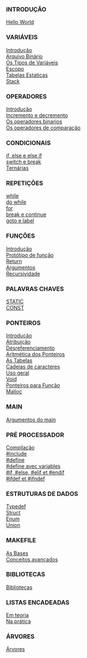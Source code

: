 ### INTRODUÇÃO
<a href="https://www.youtube.com/watch?v=1RuoZeKXWQY&list=PLVQYiy6xNUxz5wbzZn4tfUhF4djgzscB-&index=1">Hello World</a><br>

### VARIÁVEIS
<a href="https://www.youtube.com/watch?v=g1Yv7quz9jw&list=PLVQYiy6xNUxz5wbzZn4tfUhF4djgzscB-&index=2">Introdução</a><br>
<a href="https://www.youtube.com/watch?v=I5UlJXNEKXY&list=PLVQYiy6xNUxz5wbzZn4tfUhF4djgzscB-&index=3">Arquivo Binário</a><br>
<a href="https://www.youtube.com/watch?v=1S8lV9pqrxs&list=PLVQYiy6xNUxz5wbzZn4tfUhF4djgzscB-&index=4">Os Tipos de Variáveis</a><br>
<a href="https://www.youtube.com/watch?v=Iw-WgHy-4Y4&list=PLVQYiy6xNUxz5wbzZn4tfUhF4djgzscB-&index=5">Escopo</a><br>
<a href="https://www.youtube.com/watch?v=oUcsC7i__8c&list=PLVQYiy6xNUxz5wbzZn4tfUhF4djgzscB-&index=6">Tabelas Estaticas</a><br>
<a href="https://www.youtube.com/watch?v=CPQVaU8pjbU&list=PLVQYiy6xNUxz5wbzZn4tfUhF4djgzscB-&index=7">Stack</a><br>

### OPERADORES
<a href="https://www.youtube.com/watch?v=JIivicjwF48&list=PLVQYiy6xNUxz5wbzZn4tfUhF4djgzscB-&index=8">Introdução</a><br>
<a href="https://www.youtube.com/watch?v=-Aiuupzifjc&list=PLVQYiy6xNUxz5wbzZn4tfUhF4djgzscB-&index=9">Incremento e decremento</a><br>
<a href="https://www.youtube.com/watch?v=yQ70FEEzjPM&list=PLVQYiy6xNUxz5wbzZn4tfUhF4djgzscB-&index=10">Os operadores binarios</a><br>
<a href="https://www.youtube.com/watch?v=UWRcvIRu_XQ&list=PLVQYiy6xNUxz5wbzZn4tfUhF4djgzscB-&index=11">Os operadores de comparação</a><br>

### CONDICIONAIS
<a href="https://www.youtube.com/watch?v=jIwybdfnmA0&list=PLVQYiy6xNUxz5wbzZn4tfUhF4djgzscB-&index=12">if, else e else if</a><br>
<a href="https://www.youtube.com/watch?v=BJZvfuCgaUA&list=PLVQYiy6xNUxz5wbzZn4tfUhF4djgzscB-&index=13">switch e break</a><br>
<a href="https://www.youtube.com/watch?v=l0svMuRYf8o&list=PLVQYiy6xNUxz5wbzZn4tfUhF4djgzscB-&index=14">Ternárias</a><br>

### REPETIÇÕES
<a href="https://www.youtube.com/watch?v=j6Z4J0Q4s6g&list=PLVQYiy6xNUxz5wbzZn4tfUhF4djgzscB-&index=15">while</a><br>
<a href="https://www.youtube.com/watch?v=3UuxaZfgC_I&list=PLVQYiy6xNUxz5wbzZn4tfUhF4djgzscB-&index=16">do while</a><br>
<a href="https://www.youtube.com/watch?v=uvLGuAXQtUY&list=PLVQYiy6xNUxz5wbzZn4tfUhF4djgzscB-&index=17">for</a><br>
<a href="https://www.youtube.com/watch?v=QTSG5bGFMhM&list=PLVQYiy6xNUxz5wbzZn4tfUhF4djgzscB-&index=18">break e continue</a><br>
<a href="https://www.youtube.com/watch?v=mSs4wrlXGLY&list=PLVQYiy6xNUxz5wbzZn4tfUhF4djgzscB-&index=19">goto e label</a><br>

### FUNÇÕES
<a href="https://www.youtube.com/watch?v=whA0Q0tL9bs&list=PLVQYiy6xNUxz5wbzZn4tfUhF4djgzscB-&index=20">Introdução</a><br>
<a href="https://www.youtube.com/watch?v=SYSTsWANGxY&list=PLVQYiy6xNUxz5wbzZn4tfUhF4djgzscB-&index=21">Protótipo de função</a><br>
<a href="https://www.youtube.com/watch?v=ylbDfQAzIUQ&list=PLVQYiy6xNUxz5wbzZn4tfUhF4djgzscB-&index=22">Return</a><br>
<a href="https://www.youtube.com/watch?v=PDIIN3xqaQI&list=PLVQYiy6xNUxz5wbzZn4tfUhF4djgzscB-&index=23">Argumentos</a><br>
<a href="https://www.youtube.com/watch?v=TT3KiTcenU0&list=PLVQYiy6xNUxxZbeH9b0VC-nC6QsJRw5Ah&index=1">Recursividade</a><br>

### PALAVRAS CHAVES
<a href="https://www.youtube.com/watch?v=Yw_lNNVFhmk&list=PLVQYiy6xNUxz5wbzZn4tfUhF4djgzscB-&index=24">STATIC</a><br>
<a href="https://www.youtube.com/watch?v=Z_iXk2qysm8&list=PLVQYiy6xNUxz5wbzZn4tfUhF4djgzscB-&index=25">CONST</a><br>

### PONTEIROS
<a href="https://www.youtube.com/watch?v=iooNvEbpqsQ&list=PLVQYiy6xNUxytsXWxZx6odBJMbRktIHTs&index=1">Introdução</a><br>
<a href="https://www.youtube.com/watch?v=B1pPi0d0uZc&list=PLVQYiy6xNUxytsXWxZx6odBJMbRktIHTs&index=2">Atribuição</a><br>
<a href="https://www.youtube.com/watch?v=4EWDazdBW78&list=PLVQYiy6xNUxytsXWxZx6odBJMbRktIHTs&index=3">Desreferenciamento</a><br>
<a href="https://www.youtube.com/watch?v=bKuGUoKv8Oo&list=PLVQYiy6xNUxytsXWxZx6odBJMbRktIHTs&index=4">Aritmética dos Ponteiros</a><br>
<a href="https://www.youtube.com/watch?v=YNu26XdEJDs&list=PLVQYiy6xNUxytsXWxZx6odBJMbRktIHTs&index=5">As Tabelas</a><br>
<a href="https://www.youtube.com/watch?v=SeU8JQ-sFwI&list=PLVQYiy6xNUxytsXWxZx6odBJMbRktIHTs&index=6">Cadeias de caracteres</a><br>
<a href="https://www.youtube.com/watch?v=FWVHI0sqeVE&list=PLVQYiy6xNUxytsXWxZx6odBJMbRktIHTs&index=7">Uso geral</a><br>
<a href="https://www.youtube.com/watch?v=GxJ6_emGGdo&list=PLVQYiy6xNUxytsXWxZx6odBJMbRktIHTs&index=8">Void</a><br>
<a href="https://www.youtube.com/watch?v=OAhwuX5Vnw4&list=PLVQYiy6xNUxx8sKygTdqtOPytqN7sb0Vz&index=1">Ponteiros para Função</a><br>
<a href="https://www.youtube.com/watch?v=UF5Sf4PcFDg&list=PLVQYiy6xNUxzNYF00nlmx624twFlamqLt&index=1">Malloc</a><br>

### MAIN
<a href="https://www.youtube.com/watch?v=aPM1gGfaHOg&list=PLVQYiy6xNUxxDlCkkCX262SI90TsllYUW&index=1">Argumentos do main</a><br>

### PRÉ PROCESSADOR
<a href="https://www.youtube.com/watch?v=sSQj8is6ODo&list=PLVQYiy6xNUxxMI_GiGGb2hxMcd3IwNYRy&index=1">Compilação</a><br>
<a href="https://www.youtube.com/watch?v=1VwZ4aI8rUk&list=PLVQYiy6xNUxxMI_GiGGb2hxMcd3IwNYRy&index=2">#include</a><br>
<a href="https://www.youtube.com/watch?v=bQPG2j_qalQ&list=PLVQYiy6xNUxxMI_GiGGb2hxMcd3IwNYRy&index=3">#define</a><br>
<a href="https://www.youtube.com/watch?v=hTngug_uHpw&list=PLVQYiy6xNUxxMI_GiGGb2hxMcd3IwNYRy&index=4">#define avec variables</a><br>
<a href="https://www.youtube.com/watch?v=vhd-wn-YEUg&list=PLVQYiy6xNUxxMI_GiGGb2hxMcd3IwNYRy&index=5">#if, #else, #elif et #endif</a><br>
<a href="https://www.youtube.com/watch?v=rdQonyCQH6I&list=PLVQYiy6xNUxxMI_GiGGb2hxMcd3IwNYRy&index=6">#ifdef et #ifndef</a><br>

### ESTRUTURAS DE DADOS
<a href="https://www.youtube.com/watch?v=7LuqP4zbb1A&list=PLVQYiy6xNUxxMI_GiGGb2hxMcd3IwNYRy&index=7">Typedef</a><br>
<a href="https://www.youtube.com/watch?v=EIvYuXLN7G8&list=PLVQYiy6xNUxxMI_GiGGb2hxMcd3IwNYRy&index=8">Struct</a><br>
<a href="https://www.youtube.com/watch?v=-QMv9TpbuuU&list=PLVQYiy6xNUxxMI_GiGGb2hxMcd3IwNYRy&index=9">Enum</a><br>
<a href="https://www.youtube.com/watch?v=yjfl28iq3lg&list=PLVQYiy6xNUxxMI_GiGGb2hxMcd3IwNYRy&index=10">Union</a><br>

### MAKEFILE
<a href="https://www.youtube.com/watch?v=HgwmjvyQLko&list=PLVQYiy6xNUxw6n6q_i8wek6U7t7CeAXhU&index=1">As Bases</a><br>
<a href="https://www.youtube.com/watch?v=_DaGqYgtFtI&list=PLVQYiy6xNUxw6n6q_i8wek6U7t7CeAXhU&index=2">Conceitos avançados</a><br>

### BIBLIOTECAS
<a href="https://www.youtube.com/watch?v=Z9jalxQ5bik&list=PLVQYiy6xNUxw6n6q_i8wek6U7t7CeAXhU&index=3">Bibliotecas</a><br>

### LISTAS ENCADEADAS
<a href="https://www.youtube.com/watch?v=RUZ2Ti9wFx8&list=PLVQYiy6xNUxwmUOmyYSaI6gD1UyfF9MSj&index=1">Em teoria</a><br>
<a href="https://www.youtube.com/watch?v=1gSuJhbbem4&list=PLVQYiy6xNUxwmUOmyYSaI6gD1UyfF9MSj&index=2">Na prática</a><br>

### ÁRVORES
<a href="https://www.youtube.com/watch?v=QYp_8HMxins&list=PLVQYiy6xNUxzusAgMiybYwkLvuMFbVat9&index=1">Árvores</a><br>
